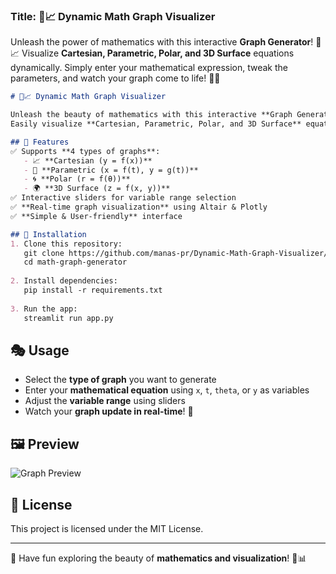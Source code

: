 ### **Title:** 🔢📈 Dynamic Math Graph Visualizer  


Unleash the power of mathematics with this interactive **Graph Generator**! 🧮📈 Visualize **Cartesian, Parametric, Polar, and 3D Surface** equations dynamically. Simply enter your mathematical expression, tweak the parameters, and watch your graph come to life! 🚀🎨  

```md
# 🔢📈 Dynamic Math Graph Visualizer  

Unleash the beauty of mathematics with this interactive **Graph Generator**! 🧮📈  
Easily visualize **Cartesian, Parametric, Polar, and 3D Surface** equations dynamically with real-time updates.  

## 🚀 Features  
✅ Supports **4 types of graphs**:  
   - 📈 **Cartesian (y = f(x))**  
   - 🔄 **Parametric (x = f(t), y = g(t))**  
   - 🌀 **Polar (r = f(θ))**  
   - 🌍 **3D Surface (z = f(x, y))**  
✅ Interactive sliders for variable range selection  
✅ **Real-time graph visualization** using Altair & Plotly  
✅ **Simple & User-friendly** interface  

## 🔧 Installation  
1. Clone this repository:  
   git clone https://github.com/manas-pr/Dynamic-Math-Graph-Visualizer/tree/main
   cd math-graph-generator   
   
2. Install dependencies:  
   pip install -r requirements.txt   
   
3. Run the app:  
   streamlit run app.py
   ```

## 🎭 Usage  
- Select the **type of graph** you want to generate  
- Enter your **mathematical equation** using `x`, `t`, `theta`, or `y` as variables  
- Adjust the **variable range** using sliders  
- Watch your **graph update in real-time**! 🎉  

## 🖼️ Preview  
![Graph Preview](screenshot.png)  

## 📜 License  
This project is licensed under the MIT License.  

---  
🚀 Have fun exploring the beauty of **mathematics and visualization**! 🎨📊  
```
